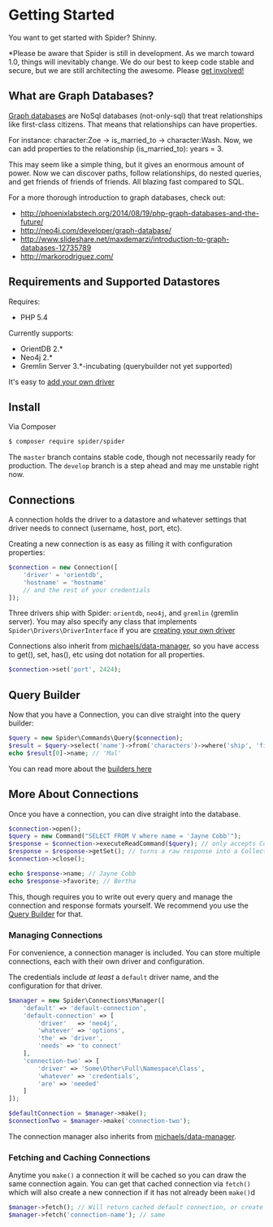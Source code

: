 # Getting Started
You want to get started with Spider? Shinny.

*Please be aware that Spider is still in development. As we march toward 1.0, things will inevitably change.
We do our best to keep code stable and secure, but we are still architecting the awesome. 
Please [get involved!](contributing.md)

## What are Graph Databases?
[Graph databases](https://en.wikipedia.org/wiki/Graph_database) are NoSql databases (not-only-sql) that treat relationships like first-class citizens.
That means that relationships can have properties.

For instance: character:Zoe -> is_married_to -> character:Wash.
Now, we can add properties to the relationship (is_married_to): years = 3.

This may seem like a simple thing, but it gives an enormous amount of power. Now we can discover paths, follow relationships, do nested queries, and get friends of friends of friends. All blazing fast compared to SQL.

For a more thorough introduction to graph databases, check out:
  * http://phoenixlabstech.org/2014/08/19/php-graph-databases-and-the-future/
  * http://neo4j.com/developer/graph-database/
  * http://www.slideshare.net/maxdemarzi/introduction-to-graph-databases-12735789
  * http://markorodriguez.com/

## Requirements and Supported Datastores
Requires:
  * PHP 5.4
  
Currently supports:
  * OrientDB 2.*
  * Neo4j 2.*
  * Gremlin Server 3.*-incubating (querybuilder not yet supported)
  
It's easy to [add your own driver](create-driver.md)

## Install
Via Composer
``` bash
$ composer require spider/spider
```

The `master` branch contains stable code, though not necessarily ready for production.
The `develop` branch is a step ahead and may me unstable right now.

## Connections
A connection holds the driver to a datastore and whatever settings that driver needs to connect (username, host, port, etc). 

Creating a new connection is as easy as filling it with configuration properties:
```php
$connection = new Connection([
    'driver' = 'orientdb',
    'hostname' = 'hostname'
    // and the rest of your credentials
]);
```

Three drivers ship with Spider: `orientdb`, `neo4j`, and `gremlin` (gremlin server).
You may also specify any class that implements `Spider\Drivers\DriverInterface` if you are [creating your own driver](create-driver.md)

Connections also inherit from [michaels/data-manager](http://github.com/chrismichaels84/data-manager), so you have access to get(), set, has(), etc using dot notation for all properties.
```php
$connection->set('port', 2424);
```

## Query Builder
Now that you have a Connection, you can dive straight into the query builder:
```php
$query = new Spider\Commands\Query($connection);
$result = $query->select('name')->from('characters')->where('ship', 'firefly')->all();
echo $result[0]->name; // 'Mal'
```

You can read more about the [builders here](command-builder.md)

## More About Connections
Once you have a connection, you can dive straight into the database.
```php
$connection->open();
$query = new Command("SELECT FROM V where name = 'Jayne Cobb'");
$response = $connection->executeReadCommand($query); // only accepts Commands
$response = $response->getSet(); // turns a raw response into a Collection
$connection->close();

echo $response->name; // Jayne Cobb
echo $response->favorite; // Bertha
```
This, though requires you to write out every query and manage the connection and response formats yourself.
We recommend you use the [Query Builder](command-builder.md) for that.

### Managing Connections
For convenience, a connection manager is included.
You can store multiple connections, each with their own driver and configuration.

The credentials include *at least* a `default` driver name, and the configuration for that driver.

```php
$manager = new Spider\Connections\Manager([
    'default' => 'default-connection',
    'default-connection' => [
        'driver'   => 'neo4j',
        'whatever' => 'options',
        'the' => 'driver',
        'needs' => 'to connect'
    ],
    'connection-two' => [
        'driver' => 'Some\Other\Full\Namespace\Class',
        'whatever' => 'credentials',
        'are' => 'needed'
    ]
]);

$defaultConnection = $manager->make();
$connectionTwo = $manager->make('connection-two');
```
The connection manager also inherits from [michaels/data-manager](http://github.com/chrismichaels84/data-manager).

### Fetching and Caching Connections
Anytime you `make()` a connection it will be cached so you can draw the same connection again.
You can get that cached connection via `fetch()` which will also create a new connection if it has not already been `make()`d
```php
$manager->fetch(); // Will return cached default connection, or create then cache it before returning
$manager->fetch('connection-name'); // same
```